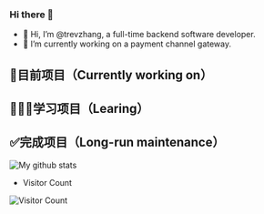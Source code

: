 ### Hi there 👋
- 👋 Hi, I’m @trevzhang, a full-time backend software developer.
- 🌱 I’m currently working on a payment channel gateway.

##  📝目前项目（Currently working on）

##  🧑🏻‍💻学习项目（Learing）

##  ✅完成项目（Long-run maintenance）


<img src="https://github-readme-stats.vercel.app/api?username=trevzhang&show_icons=true&theme=dracula&include_all_commits=true&count_private=true&layout=compact" alt="My github stats"/>

- Visitor Count

![Visitor Count](https://profile-counter.glitch.me/trevzhang/count.svg)
